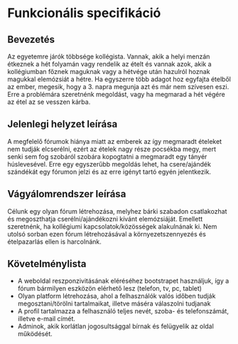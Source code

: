 # Funkcionális specifikáció

## Bevezetés
Az egyetemre járók többsége kollégista. Vannak, akik a helyi menzán étkeznek a hét folyamán vagy  rendelik az ételt és vannak azok, akik a kollégiumban főznek maguknak vagy a hétvége után hazulról hoznak magukkal elemózsiát a hétre. Ha egyszerre több adagot hoz egyfajta ételből az ember, megesik, hogy a 3. napra megunja azt és már nem szívesen eszi. Erre a problémára szeretnénk megoldást, vagy ha megmarad a hét végére az étel az se vesszen kárba.

##	Jelenlegi helyzet leírása
A megfelelő fórumok hiánya miatt az emberek az így megmaradt ételeket nem tudják elcserélni, ezért az ételek nagy része pocsékba megy, mert senki sem fog szobáról szobára kopogtatni a megmaradt egy tányér húslevesével. Erre egy egyszerűbb megoldás lehet, ha csere/ajándék szándékát egy fórumon jelzi és az erre igényt tartó egyén jelentkezik.

##	Vágyálomrendszer leírása
Célunk egy olyan fórum létrehozása, melyhez bárki szabadon csatlakozhat és megoszthatja cserélni/ajándékozni kívánt elemózsiáját. Emellett szeretnénk, ha kollégiumi kapcsolatok/közösségek alakulnának ki. Nem utolsó sorban ezen fórum létrehozásával a környezetszennyezés és ételpazarlás ellen is harcolnánk. 

##	Követelménylista
*	A weboldal reszponzivitásának eléréséhez bootstrapet használjuk, így a fórum bármilyen eszközön elérhető lesz (telefon, tv, pc, tablet) 
*	Olyan platform létrehozása, ahol a felhasználók valós időben tudják megosztani/törölni tartalmaikat, illetve máséra válaszolni tudjanak
*	A profil tartalmazza a felhasználó teljes nevét, szoba- és telefonszámát, illetve e-mail címét.
*	Adminok, akik korlátlan jogosultsággal bírnak és felügyelik az oldal működését.

